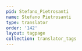 ```yaml
---
pid: Stefano_Pietrosanti
name: Stefano Pietrosanti
type: translator
order: '142'
layout: tagpage
collection: translator_tags
---
```

